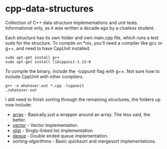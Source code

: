# cpp-data-structures
Collection of C++ data structure implementations and unit tests. Informational only, as it was written a decade ago by a clueless student.

Each structure has its own folder and own main.cpp file, which runs a test suite for the structure. To compile on *nix, you'll need a compiler like gcc or g++, and need to have CppUnit installed.

    sudo apt-get install g++
    sudo apt-get install libcppunit-1.13-0

To compile the binary, include the *-lcppunit* flag with g++. Not sure how to include CppUnit with other compilers.

    g++ -o whatever.out *.cpp -lcppunit
    ./whatever.out

I still need to finish sorting through the remaining structures, the folders up now include:

* [array](http://www.cplusplus.com/reference/array/array/) - Basically just a wrapper around an array. The less said, the better.
* [vector](http://www.cplusplus.com/reference/vector/vector/) - Vector implementation.
* [slist](http://www.cplusplus.com/reference/forward_list/forward_list/) - Singly-linked list implementation.
* [deque](http://www.cplusplus.com/reference/deque/deque/) - Double ended queue implementation.
* sorting-algorithms - Basic quicksort and mergesort implementations.
